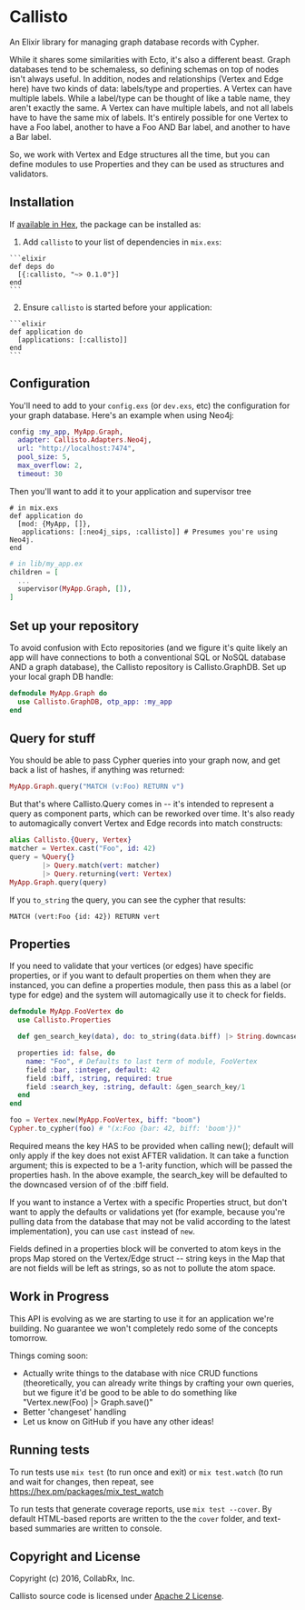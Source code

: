 # Callisto

  An Elixir library for managing graph database records with Cypher.

  While it shares some similarities with Ecto, it's also a different beast.  Graph databases tend to be schemaless, so defining schemas on top of nodes isn't always useful.  In addition, nodes and relationships (Vertex and Edge here) have two kinds of data:  labels/type and properties.  A Vertex can have multiple labels.  While a label/type can be thought of like a table name, they aren't exactly the same.  A Vertex can have multiple labels, and not all labels have to have the same mix of labels.  It's entirely possible for one Vertex to have a Foo label, another to have a Foo AND Bar label, and another to have a Bar label.

  So, we work with Vertex and Edge structures all the time, but you can define modules to use Properties and they can be used as structures and validators.

## Installation

  If [available in Hex](https://hex.pm/docs/publish), the package can be installed as:

  1. Add `callisto` to your list of dependencies in `mix.exs`:

    ```elixir
    def deps do
      [{:callisto, "~> 0.1.0"}]
    end
    ```

  2. Ensure `callisto` is started before your application:

    ```elixir
    def application do
      [applications: [:callisto]]
    end
    ```

## Configuration

  You'll need to add to your `config.exs` (or `dev.exs`, etc) the configuration for your graph database.  Here's an example when using Neo4j:

  ```elixir
  config :my_app, MyApp.Graph,
    adapter: Callisto.Adapters.Neo4j,
    url: "http://localhost:7474",
    pool_size: 5,
    max_overflow: 2,
    timeout: 30
  ```

  Then you'll want to add it to your application and supervisor tree

  ```
  # in mix.exs
  def application do
    [mod: {MyApp, []},
     applications: [:neo4j_sips, :callisto]] # Presumes you're using Neo4j.
  end
  ```

  ```elixir
  # in lib/my_app.ex
  children = [
    ...
    supervisor(MyApp.Graph, []),
  ]
  ```

## Set up your repository

  To avoid confusion with Ecto repositories (and we figure it's quite likely an app will have connections to both a conventional SQL or NoSQL database AND a graph database), the Callisto repository is Callisto.GraphDB.  Set up your local graph DB handle:

  ```elixir
  defmodule MyApp.Graph do
    use Callisto.GraphDB, otp_app: :my_app
  end
  ```

## Query for stuff

  You should be able to pass Cypher queries into your graph now, and get back a list of hashes, if anything was returned:

  ```elixir
  MyApp.Graph.query("MATCH (v:Foo) RETURN v")
  ```

  But that's where Callisto.Query comes in -- it's intended to represent a query as component parts, which can be reworked over time.  It's also ready to automagically convert Vertex and Edge records into match constructs:

  ```elixir
  alias Callisto.{Query, Vertex}
  matcher = Vertex.cast("Foo", id: 42)
  query = %Query{}
          |> Query.match(vert: matcher)
          |> Query.returning(vert: Vertex)
  MyApp.Graph.query(query)
  ```

  If you `to_string` the query, you can see the cypher that results:

  ```MATCH (vert:Foo {id: 42}) RETURN vert```

## Properties

  If you need to validate that your vertices (or edges) have specific properties, or if you want to default properties on them when they are instanced, you can define a properties module, then pass this as a label (or type for edge) and the system will automagically use it to check for fields.

  ```elixir
  defmodule MyApp.FooVertex do
    use Callisto.Properties

    def gen_search_key(data), do: to_string(data.biff) |> String.downcase

    properties id: false, do
      name: "Foo", # Defaults to last term of module, FooVertex
      field :bar, :integer, default: 42
      field :biff, :string, required: true
      field :search_key, :string, default: &gen_search_key/1
    end
  end

  foo = Vertex.new(MyApp.FooVertex, biff: "boom")
  Cypher.to_cypher(foo) # "(x:Foo {bar: 42, biff: 'boom'})"
  ```

  Required means the key HAS to be provided when calling new(); default will only apply if the key does not exist AFTER validation.  It can take a function argument; this is expected to be a 1-arity function, which will be passed the properties hash.  In the above example, the search_key will be defaulted to the downcased version of of the :biff field.

  If you want to instance a Vertex with a specific Properties struct, but don't want to apply the defaults or validations yet (for example, because you're pulling data from the database that may not be valid according to the latest implementation), you can use `cast` instead of `new`.

  Fields defined in a properties block will be converted to atom keys in the props Map stored on the Vertex/Edge struct -- string keys in the Map that are not fields will be left as strings, so as not to pollute the atom space.

## Work in Progress

  This API is evolving as we are starting to use it for an application we're building.  No guarantee we won't completely redo some of the concepts tomorrow.

  Things coming soon:

  * Actually write things to the database with nice CRUD functions (theoretically, you can already write things by crafting your own queries, but we figure it'd be good to be able to do something like "Vertex.new(Foo) |> Graph.save()"
  * Better 'changeset' handling
  * Let us know on GitHub if you have any other ideas!

## Running tests

  To run tests use `mix test` (to run once and exit) or `mix test.watch` (to
  run and wait for changes, then repeat, see https://hex.pm/packages/mix_test_watch 

  To run tests that generate coverage reports, use `mix test --cover`.  By default HTML-based reports are written to the the `cover` folder, and text-based summaries are written to console.

  

## Copyright and License

  Copyright (c) 2016, CollabRx, Inc.

  Callisto source code is licensed under [Apache 2 License](LICENSE.md).
